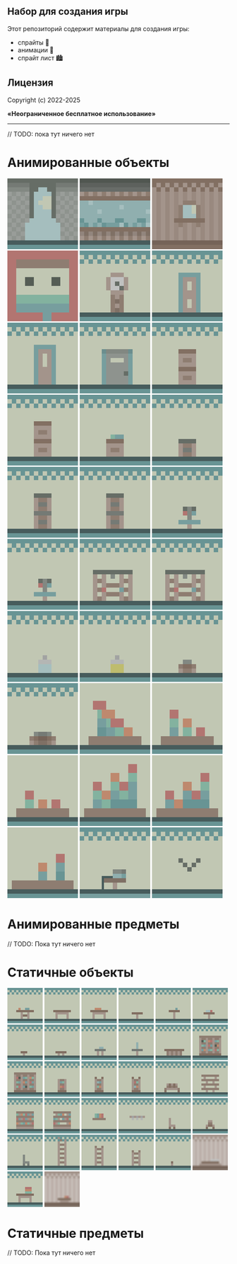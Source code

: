 ## Набор для создания игры

Этот репозиторий содержит материалы для создания игры:  
- спрайты 💾
- анимации 📼
- спрайт лист 🏙️

## Лицензия

<p>Copyright (c) 2022-2025</p>
<p><b>«Неограниченное бесплатное использование»</b></p>

-----

// TODO: пока тут ничего нет

# Анимированные объекты

<div align="left" width="100%">
    <img width="160px" src="/materials/arch-animated.gif" />
    <img width="160px" src="/materials/background-aquarium-animated.gif" />
    <img width="160px" src="/materials/background-wooden-window-animated.gif" />
    <img width="160px" src="/materials/portrait-1-animated.gif" />
    <img width="160px" src="/materials/clocks-1-animated.gif" />
    <img width="160px" src="/materials/door-1-animated.gif" />
    <img width="160px" src="/materials/door-2-animated.gif" />
    <img width="160px" src="/materials/door-3-animated.gif" />
    <img width="160px" src="/materials/lockers-1-animated.gif" />
    <img width="160px" src="/materials/lockers-2-animated.gif" />
    <img width="160px" src="/materials/lockers-3-animated.gif" />
    <img width="160px" src="/materials/lockers-4-animated.gif" />
    <img width="160px" src="/materials/lockers-5-animated.gif" />
    <img width="160px" src="/materials/lockers-6-animated.gif" />
    <img width="160px" src="/materials/washstand-1-animated.gif" />
    <img width="160px" src="/materials/washstand-2-animated.gif" />
    <img width="160px" src="/materials/shower-1-animated.gif" />
    <img width="160px" src="/materials/shower-2-animated.gif" />
    <img width="160px" src="/materials/bottle-1-animated.gif" />
    <img width="160px" src="/materials/bottle-2-animated.gif" />
    <img width="160px" src="/materials/chest-1-animated.gif" />
    <img width="160px" src="/materials/chest-2-animated.gif" />
    <img width="160px" src="/materials/flowers-1-animated.gif" />
    <img width="160px" src="/materials/flowers-2-animated.gif" />
    <img width="160px" src="/materials/flowers-3-animated.gif" />
    <img width="160px" src="/materials/flowers-4-animated.gif" />
    <img width="160px" src="/materials/flowers-5-animated.gif" />
    <img width="160px" src="/materials/flowers-6-animated.gif" />
    <img width="160px" src="/materials/printer-animated.gif" />
    <img width="160px" src="/materials/bird-1-animated.gif" />
</div>

# Aнимированные предметы

// TODO: Пока тут ничего нет

# Статичные объекты

<div align="left" width="100%">
    <img width="80px" src="/materials/objects/table-1.png" />
    <img width="80px" src="/materials/objects/table-2.png" />
    <img width="80px" src="/materials/objects/table-3.png" />
    <img width="80px" src="/materials/objects/table-4.png" />
    <img width="80px" src="/materials/objects/table-5.png" />
    <img width="80px" src="/materials/objects/table-6.png" />
    <img width="80px" src="/materials/objects/table-7.png" />
    <img width="80px" src="/materials/objects/table-8.png" />
    <img width="80px" src="/materials/objects/table-9.png" />
    <img width="80px" src="/materials/objects/table-10.png" />
    <img width="80px" src="/materials/objects/table-11.png" />
    <img width="80px" src="/materials/objects/bookcase-1.png" />
    <img width="80px" src="/materials/objects/bookcase-2.png" />
    <img width="80px" src="/materials/objects/bookcase-3.png" />
    <img width="80px" src="/materials/objects/bookcase-4.png" />
    <img width="80px" src="/materials/objects/bookcase-5.png" />
    <img width="80px" src="/materials/objects/bench-1.png" />
    <img width="80px" src="/materials/objects/bookshelves-1.png" />
    <img width="80px" src="/materials/objects/bookshelves-2.png" />
    <img width="80px" src="/materials/objects/bookshelves-3.png" />
    <img width="80px" src="/materials/objects/bookshelf-1.png" />
    <img width="80px" src="/materials/objects/bottle-rack-1.png" />
    <img width="80px" src="/materials/objects/chair-1.png" />
    <img width="80px" src="/materials/objects/chair-2.png" />
    <img width="80px" src="/materials/objects/chair-3.png" />
    <img width="80px" src="/materials/objects/ladder-1.png" />
    <img width="80px" src="/materials/objects/ladder-2.png" />
    <img width="80px" src="/materials/objects/ladder-3.png" />
    <img width="80px" src="/materials/objects/sit-1.png" />
    <img width="80px" src="/materials/objects/bed.png" />
    <img width="80px" src="/materials/objects/table-with-books.png" />
    <img width="80px" src="/materials/objects/bottom-table.png" />
</div>

# Статичные предметы

// TODO: Пока тут ничего нет


